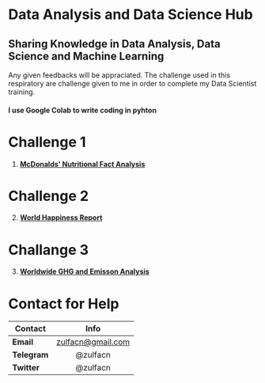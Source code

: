# Data Analysis and Data Science Hub
## Sharing Knowledge in Data Analysis, Data Science and Machine Learning 
Any given feedbacks will be appraciated. The challenge used in this respiratory are challenge given to me in order to complete my Data Scientist training. 

#### I use Google Colab to write coding in pyhton 

# Challenge 1 
1. <b>[McDonalds' Nutritional Fact Analysis](https://github.com/zulfacn/PortoFolio/blob/master/McDonalds'_Nutrition_Fact_Analysis_.ipynb)</b>

# Challenge 2 
2. <b>[World Happiness Report](https://github.com/zulfacn/PortoFolio/blob/master/World_Happiness_Analysis.ipynb)</b>

# Challange 3 
3. <b>[Worldwide GHG and Emisson Analysis ](https://github.com/zulfacn/PortoFolio/blob/master/GHG_Emission_and_Electricity_to_Climate_Change.ipynb)</b>


# Contact for Help
| Contact        | Info           | 
| ------------- |:-------------:|
| <b>Email</b>      | zulfacn@gmail.com  | 
| <b>Telegram</b>        |  @zulfacn    |   
| <b>Twitter</b>       | @zulfacn      |    

